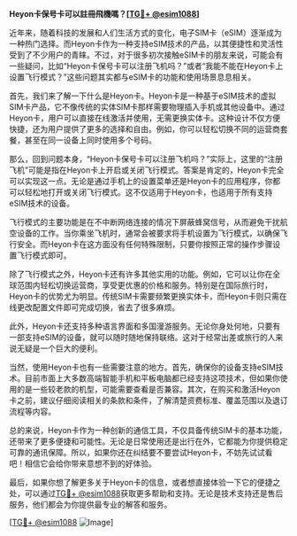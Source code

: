 **Heyon卡保号卡可以註冊飛機嗎？[[TG💪+ @esim1088](https://t.me/s/esim1088)]**

近年来，随着科技的发展和人们生活方式的变化，电子SIM卡（eSIM）逐渐成为一种热门选择。而Heyon卡作为一种支持eSIM技术的产品，以其便捷性和灵活性受到了不少用户的青睐。不过，对于很多初次接触eSIM卡的朋友来说，可能会有一些疑问，比如“Heyon卡保号卡可以注册飞机吗？”或者“我能不能在Heyon卡上设置飞行模式？”这些问题其实都与eSIM卡的功能和使用场景息息相关。

首先，我们来了解一下什么是Heyon卡。Heyon卡是一种基于eSIM技术的虚拟SIM卡产品，它不像传统的实体SIM卡那样需要物理插入手机或其他设备中。通过Heyon卡，用户可以直接在线激活并使用，无需更换实体卡。这种设计不仅方便快捷，还为用户提供了更多的选择和自由。例如，你可以轻松切换不同的运营商套餐，甚至在同一设备上同时使用多个号码。

那么，回到问题本身，“Heyon卡保号卡可以注册飞机吗？”实际上，这里的“注册飞机”可能是指在Heyon卡上开启或关闭飞行模式。答案是肯定的，Heyon卡完全可以实现这一点。无论是通过手机上的设置菜单还是Heyon卡的应用程序，你都可以轻松地打开或关闭飞行模式。这不仅适用于Heyon卡，也适用于所有支持eSIM技术的设备。

飞行模式的主要功能是在不中断网络连接的情况下屏蔽蜂窝信号，从而避免干扰航空设备的工作。当你乘坐飞机时，通常会被要求将手机设置为飞行模式，以确保飞行安全。而Heyon卡在这方面没有任何特殊限制，只要你按照正常的操作步骤设置飞行模式即可。

除了飞行模式之外，Heyon卡还有许多其他实用的功能。例如，它可以让你在全球范围内轻松切换运营商，享受更优惠的价格和服务。特别是在国际旅行时，Heyon卡的优势尤为明显。传统SIM卡需要频繁更换实体卡，而Heyon卡则只需在线更改配置文件即可完成切换，省去了很多麻烦。

此外，Heyon卡还支持多种语言界面和多国漫游服务。无论你身处何地，只要有一部支持eSIM的设备，就可以随时随地保持联络。这对于经常出差或旅行的人来说无疑是一个巨大的便利。

当然，使用Heyon卡也有一些需要注意的地方。首先，确保你的设备支持eSIM技术。目前市面上大多数高端智能手机和平板电脑都已经支持这项技术，但如果你使用的是一些较老款的机型，可能需要查看是否兼容。其次，在购买和激活Heyon卡之前，建议仔细阅读相关的条款和条件，了解清楚资费标准、覆盖范围以及退订流程等内容。

总的来说，Heyon卡作为一种创新的通信工具，不仅具备传统SIM卡的基本功能，还带来了更多便捷和可能性。无论是日常使用还是出行在外，它都能为你提供稳定可靠的通讯保障。所以，如果你还在纠结要不要尝试Heyon卡，不妨先试试看吧！相信它会给你带来意想不到的好体验。

最后，如果你想了解更多关于Heyon卡的信息，或者想直接体验一下它的便捷之处，可以通过[TG💪+ @esim1088](https://t.me/s/esim1088)获取更多帮助和支持。无论是技术支持还是售后服务，他们都会为你提供最专业的解答和服务。

[[TG💪+ @esim1088](https://t.me/s/esim1088) ![Image](https://i.postimg.cc/4NQfJmqS/Snipaste-2025-05-13-00-14-12.png)]